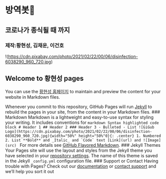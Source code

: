 # 방역봇👀
## 코로나가 종식될 때 까지
### 제작:황현성, 김채운, 이건호 

!(https://cdn.pixabay.com/photo/2021/02/22/00/06/disinfection-6038290_960_720.jpg)


## Welcome to 황현성 pages

You can use the [황현성 홈페이지](https://hhs1260.github.io/quarantinebot/) to maintain and preview the content for your website in Markdown files.

Whenever you commit to this repository, GitHub Pages will run [Jekyll](https://jekyllrb.com/) to rebuild the pages in your site, from the content in your Markdown files. ### Markdown Markdown is a lightweight and easy-to-use syntax for styling your writing. It includes conventions for ```markdown Syntax highlighted code block # Header 1 ## Header 2 ### Header 3 - Bulleted - List ![GiGub Logo](https://cdn.pixabay.com/photo/2021/02/22/00/06/disinfection-6038290_960_720.jpg){width="50%" height="50%"0}{: .center} 1. Numbered 2. List **Bold** and _Italic_ and `Code` text [Link](url) and ![Image](src) ``` For more details see [GitHub Flavored Markdown](https://guides.github.com/features/mastering-markdown/). ### Jekyll Themes Your Pages site will use the layout and styles from the Jekyll theme you have selected in your [repository settings](https://github.com/hhs1260/quarantinebot/settings/pages). The name of this theme is saved in the Jekyll `_config.yml` configuration file. ### Support or Contact Having trouble with Pages? Check out our [documentation](https://docs.github.com/categories/github-pages-basics/) or [contact support](https://support.github.com/contact) and we’ll help you sort it out

